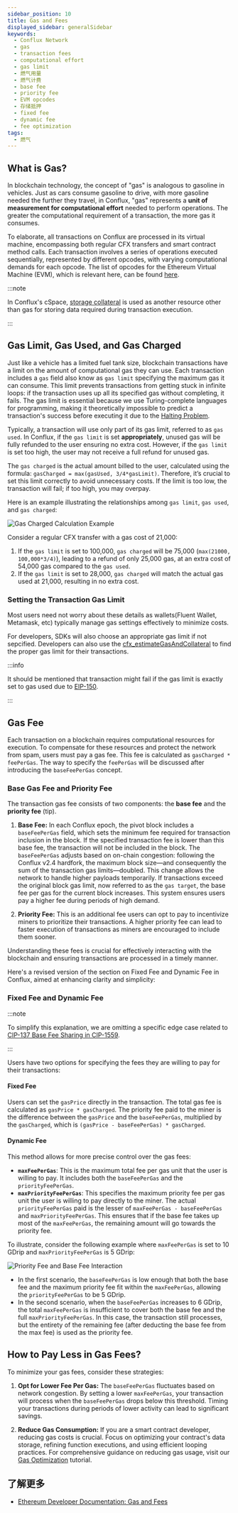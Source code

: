 ```yaml
---
sidebar_position: 10
title: Gas and Fees
displayed_sidebar: generalSidebar
keywords:
  - Conflux Network
  - gas
  - transaction fees
  - computational effort
  - gas limit
  - 燃气用量
  - 燃气计费
  - base fee
  - priority fee
  - EVM opcodes
  - 存储抵押
  - fixed fee
  - dynamic fee
  - fee optimization
tags:
  - 燃气
---
```


## What is Gas?

In blockchain technology, the concept of "gas" is analogous to gasoline in vehicles. Just as cars consume gasoline to drive, with more gasoline needed the further they travel, in Conflux, "gas" represents a **unit of measurement for computational effort** needed to perform operations. The greater the computational requirement of a transaction, the more gas it consumes.

To elaborate, all transactions on Conflux are processed in its virtual machine, encompassing both regular CFX transfers and smart contract method calls. Each transaction involves a series of operations executed sequentially, represented by different opcodes, with varying computational demands for each opcode. The list of opcodes for the Ethereum Virtual Machine (EVM), which is relevant here, can be found [here](https://ethereum.org/en/developers/docs/evm/opcodes/).

:::note

In Conflux's cSpace, [storage collateral](../../core/core-space-basics/storage) is used as another resource other than gas for storing data required during transaction execution.

:::

## Gas Limit, Gas Used, and Gas Charged

Just like a vehicle has a limited fuel tank size, blockchain transactions have a limit on the amount of computational gas they can use. Each transaction includes a `gas` field also know as `gas limit` specifying the maximum gas it can consume. This limit prevents transactions from getting stuck in infinite loops: if the transaction uses up all its specified gas without completing, it fails. The gas limit is essential because we use Turing-complete languages for programming, making it theoretically impossible to predict a transaction's success before executing it due to the [Halting Problem](https://en.wikipedia.org/wiki/Halting_problem).

Typically, a transaction will use only part of its gas limit, referred to as `gas used`. In Conflux, if the `gas limit` is set **appropriately**, unused gas will be fully refunded to the user ensuring no extra cost. However, if the `gas limit` is set too high, the user may not receive a full refund for unused gas.

The `gas charged` is the actual amount billed to the user, calculated using the formula: `gasCharged = max(gasUsed, 3/4*gasLimit)`. Therefore, it’s crucial to set this limit correctly to avoid unnecessary costs. If the limit is too low, the transaction will fail; if too high, you may overpay.

Here is an example illustrating the relationships among `gas limit`, `gas used`, and `gas charged`:

![Gas Charged Calculation Example](./img/gas.drawio.svg)

Consider a regular CFX transfer with a gas cost of 21,000:

1. If the `gas limit` is set to 100,000, `gas charged` will be 75,000 (`max(21000, 100,000*3/4)`), leading to a refund of only 25,000 gas, at an extra cost of 54,000 gas compared to the `gas used`.
2. If the `gas limit` is set to 28,000, `gas charged` will match the actual gas used at 21,000, resulting in no extra cost.

### Setting the Transaction Gas Limit

Most users need not worry about these details as wallets(Fluent Wallet, Metamask, etc) typically manage gas settings effectively to minimize costs.

For developers, SDKs will also choose an appropriate gas limit if not sepcified. Developers can also use the [cfx_estimateGasAndCollateral](../../core/build/json-rpc/cfx-namespace.md#cfx_estimategasandcollateral) to find the proper gas limit for their transactions.

:::info

It should be mentioned that transaction might fail if the gas limit is exactly set to gas used due to [EIP-150](https://eips.ethereum.org/EIPS/eip-150).

:::

## Gas Fee

Each transaction on a blockchain requires computational resources for execution. To compensate for these resources and protect the network from spam, users must pay a gas fee. This fee is calculated as `gasCharged * feePerGas`. The way to specify the `feePerGas` will be discussed after introducing the `baseFeePerGas` concept.

### Base Gas Fee and Priority Fee

The transaction gas fee consists of two components: the **base fee** and the **priority fee** (tip).

1. **Base Fee:** In each Conflux epoch, the pivot block includes a `baseFeePerGas` field, which sets the minimum fee required for transaction inclusion in the block. If the specified transaction fee is lower than this base fee, the transaction will not be included in the block. The `baseFeePerGas` adjusts based on on-chain congestion: following the Conflux v2.4 hardfork, the maximum block size—and consequently the sum of the transaction gas limits—doubled. This change allows the network to handle higher payloads temporarily. If transactions exceed the original block gas limit, now referred to as the `gas target`, the base fee per gas for the current block increases. This system ensures users pay a higher fee during periods of high demand.

2. **Priority Fee:** This is an additional fee users can opt to pay to incentivize miners to prioritize their transactions. A higher priority fee can lead to faster execution of transactions as miners are encouraged to include them sooner.

Understanding these fees is crucial for effectively interacting with the blockchain and ensuring transactions are processed in a timely manner.

Here's a revised version of the section on Fixed Fee and Dynamic Fee in Conflux, aimed at enhancing clarity and simplicity:

### Fixed Fee and Dynamic Fee

:::note

To simplify this explanation, we are omitting a specific edge case related to [CIP-137 Base Fee Sharing in CIP-1559](https://github.com/Conflux-Chain/CIPs/blob/master/CIPs/cip-137.md).

:::

Users have two options for specifying the fees they are willing to pay for their transactions:

#### Fixed Fee

Users can set the `gasPrice` directly in the transaction. The total gas fee is calculated as `gasPrice * gasCharged`. The priority fee paid to the miner is the difference between the `gasPrice` and the `baseFeePerGas`, multiplied by the `gasCharged`, which is `(gasPrice - baseFeePerGas) * gasCharged`.

#### Dynamic Fee

This method allows for more precise control over the gas fees:

- **`maxFeePerGas`**: This is the maximum total fee per gas unit that the user is willing to pay. It includes both the `baseFeePerGas` and the `priorityFeePerGas`.
- **`maxPriorityFeePerGas`**: This specifies the maximum priority fee per gas unit the user is willing to pay directly to the miner. The actual `priorityFeePerGas` paid is the lesser of `maxFeePerGas - baseFeePerGas` and `maxPriorityFeePerGas`. This ensures that if the base fee takes up most of the `maxFeePerGas`, the remaining amount will go towards the priority fee.

To illustrate, consider the following example where `maxFeePerGas` is set to 10 GDrip and `maxPriorityFeePerGas` is 5 GDrip:

![Priority Fee and Base Fee Interaction](./img/gasfee.drawio.svg)

- In the first scenario, the `baseFeePerGas` is low enough that both the base fee and the maximum priority fee fit within the `maxFeePerGas`, allowing the `priorityFeePerGas` to be 5 GDrip.
- In the second scenario, when the `baseFeePerGas` increases to 6 GDrip, the total `maxFeePerGas` is insufficient to cover both the base fee and the full `maxPriorityFeePerGas`. In this case, the transaction still processes, but the entirety of the remaining fee (after deducting the base fee from the max fee) is used as the priority fee.

## How to Pay Less in Gas Fees?

To minimize your gas fees, consider these strategies:

1. **Opt for Lower Fee Per Gas:** The `baseFeePerGas` fluctuates based on network congestion. By setting a lower `maxFeePerGas`, your transaction will process when the `baseFeePerGas` drops below this threshold. Timing your transactions during periods of lower activity can lead to significant savings.

2. **Reduce Gas Consumption:** If you are a smart contract developer, reducing gas costs is crucial. Focus on optimizing your contract's data storage, refining function executions, and using efficient looping practices. For comprehensive guidance on reducing gas usage, visit our [Gas Optimization](/docs/general/build/smart-contracts/gas-optimization/) tutorial.

## 了解更多

- [Ethereum Developer Documentation: Gas and Fees](https://ethereum.org/en/developers/docs/gas/)
